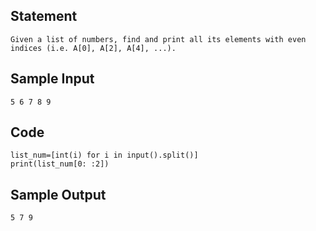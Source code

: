 ## Statement
```
Given a list of numbers, find and print all its elements with even indices (i.e. A[0], A[2], A[4], ...).
```
## Sample Input
```
5 6 7 8 9
```
## Code
```
list_num=[int(i) for i in input().split()]
print(list_num[0: :2])
```
## Sample Output
```
5 7 9
```
